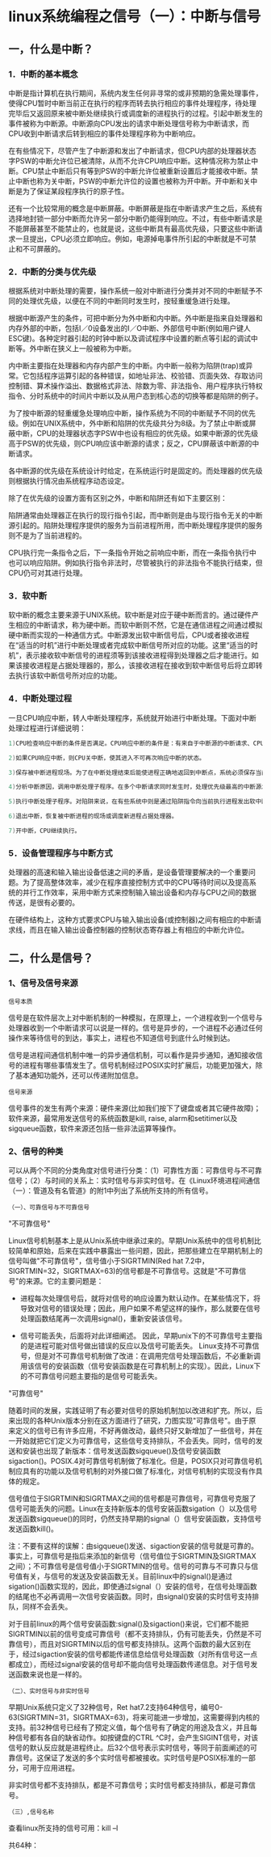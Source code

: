 # linux系统编程之信号（一）：中断与信号


## 一，什么是中断？
### 1．中断的基本概念

中断是指计算机在执行期间，系统内发生任何非寻常的或非预期的急需处理事件，使得CPU暂时中断当前正在执行的程序而转去执行相应的事件处理程序，待处理完毕后又返回原来被中断处继续执行或调度新的进程执行的过程。引起中断发生的事件被称为中断源。中断源向CPU发出的请求中断处理信号称为中断请求，而CPU收到中断请求后转到相应的事件处理程序称为中断响应。

在有些情况下，尽管产生了中断源和发出了中断请求，但CPU内部的处理器状态字PSW的中断允许位已被清除，从而不允许CPU响应中断。这种情况称为禁止中断。CPU禁止中断后只有等到PSW的中断允许位被重新设置后才能接收中断。禁止中断也称为关中断，PSW的中断允许位的设置也被称为开中断。开中断和关中断是为了保证某段程序执行的原子性。

还有一个比较常用的概念是中断屏蔽。中断屏蔽是指在中断请求产生之后，系统有选择地封锁一部分中断而允许另一部分中断仍能得到响应。不过，有些中断请求是不能屏蔽甚至不能禁止的，也就是说，这些中断具有最高优先级，只要这些中断请求一旦提出，CPU必须立即响应。例如，电源掉电事件所引起的中断就是不可禁止和不可屏蔽的。

### 2．中断的分类与优先级

根据系统对中断处理的需要，操作系统一般对中断进行分类并对不同的中断赋予不同的处理优先级，以便在不同的中断同时发生时，按轻重缓急进行处理。

根据中断源产生的条件，可把中断分为外中断和内中断。外中断是指来自处理器和内存外部的中断，包括I／0设备发出的I／O中断、外部信号中断(例如用户键人ESC键)。各种定时器引起的时钟中断以及调试程序中设置的断点等引起的调试中断等。外中断在狭义上一般被称为中断。

内中断主要指在处理器和内存内部产生的中断。内中断一般称为陷阱(trap)或异常。它包括程序运算引起的各种错误，如地址非法、校验错、页面失效、存取访问控制错、算术操作溢出、数据格式非法、除数为零、非法指令、用户程序执行特权指令、分时系统中的时间片中断以及从用户态到核心态的切换等都是陷阱的例子。

为了按中断源的轻重缓急处理响应中断，操作系统为不同的中断赋予不同的优先级。例如在UNIX系统中，外中断和陷阱的优先级共分为8级。为了禁止中断或屏蔽中断，CPU的处理器状态字PSW中也设有相应的优先级。如果中断源的优先级高于PSW的优先级，则CPU响应该中断源的请求；反之，CPU屏蔽该中断源的中断请求。

各中断源的优先级在系统设计时给定，在系统运行时是固定的。而处理器的优先级则根据执行情况由系统程序动态设定。

除了在优先级的设置方面有区别之外，中断和陷阱还有如下主要区别：

陷阱通常由处理器正在执行的现行指令引起，而中断则是由与现行指令无关的中断源引起的。陷阱处理程序提供的服务为当前进程所用，而中断处理程序提供的服务则不是为了当前进程的。

CPU执行完一条指令之后，下一条指令开始之前响应中断，而在一条指令执行中也可以响应陷阱。例如执行指令非法时，尽管被执行的非法指令不能执行结束，但CPU仍可对其进行处理。

### 3．软中断

软中断的概念主要来源于UNIX系统。软中断是对应于硬中断而言的。通过硬件产生相应的中断请求，称为硬中断。而软中断则不然，它是在通信进程之间通过模拟硬中断而实现的一种通信方式。中断源发出软中断信号后，CPU或者接收进程在“适当的时机”进行中断处理或者完成软中断信号所对应的功能。这里“适当的时机”，表示接收软中断信号的进程须等到该接收进程得到处理器之后才能进行。如果该接收进程是占据处理器的，那么，该接收进程在接收到软中断信号后将立即转去执行该软中断信号所对应的功能。

### 4．中断处理过程

一旦CPU响应中断，转人中断处理程序，系统就开始进行中断处理。下面对中断处理过程进行详细说明：

```c
1)CPU检查响应中断的条件是否满足。CPU响应中断的条件是：有来自于中断源的中断请求、CPU允许中断。如果中断响应条件不满足，则中断处理无法进行。

2)如果CPU响应中断，则CPU关中断，使其进入不可再次响应中断的状态。

3)保存被中断进程现场。为了在中断处理结束后能使进程正确地返回到中断点，系统必须保存当前处理器状态字PSW和程序计数器PC等的值。这些值一般保存在特定堆栈或硬件寄存器中。

4)分析中断原因，调用中断处理子程序。在多个中断请求同时发生时，处理优先级最高的中断源发出的中断请求。在系统中，为了处理上的方便，通常都是针对不同的中断源编制有不同的中断处理子程序(陷阱处理子程序)。这些子程序的人口地址(或陷阱指令的人口地址)存放在内存的特定单元中。再者，不同的中断源也对应着不同的处理器状态字PSW。这些不同的PSW被放在相应的内存单元中，与中断处理子程序人口地址一起构成中断向量。显然，根据中断或陷阱的种类，系统可由中断向量表迅速地找到该中断响应的优先级、中断处理子程序(或陷阱指令)的入口地址和对应的PSW。

5)执行中断处理子程序。对陷阱来说，在有些系统中则是通过陷阱指令向当前执行进程发出软中断信号后调用对应的处理子程序执行。

6)退出中断，恢复被中断进程的现场或调度新进程占据处理器。

7)开中断，CPU继续执行。
```

### 5．设备管理程序与中断方式

处理器的高速和输入输出设备低速之间的矛盾，是设备管理要解决的一个重要问题。为了提高整体效率，减少在程序直接控制方式中的CPU等待时间以及提高系统的并行工作效率，采用中断方式来控制输入输出设备和内存与CPU之间的数据传送，是很有必要的。

在硬件结构上，这种方式要求CPU与输入输出设备(或控制器)之间有相应的中断请求线，而且在输入输出设备控制器的控制状态寄存器上有相应的中断允许位。

## 二，什么是信号？

### 1、信号及信号来源
`信号本质`

信号是在软件层次上对中断机制的一种模拟，在原理上，一个进程收到一个信号与处理器收到一个中断请求可以说是一样的。信号是异步的，一个进程不必通过任何操作来等待信号的到达，事实上，进程也不知道信号到底什么时候到达。

信号是进程间通信机制中唯一的异步通信机制，可以看作是异步通知，通知接收信号的进程有哪些事情发生了。信号机制经过POSIX实时扩展后，功能更加强大，除了基本通知功能外，还可以传递附加信息。

`信号来源`

信号事件的发生有两个来源：硬件来源(比如我们按下了键盘或者其它硬件故障)；软件来源，最常用发送信号的系统函数是kill, raise, alarm和setitimer以及sigqueue函数，软件来源还包括一些非法运算等操作。

### 2、信号的种类
可以从两个不同的分类角度对信号进行分类：（1）可靠性方面：可靠信号与不可靠信号；（2）与时间的关系上：实时信号与非实时信号。在《Linux环境进程间通信（一）：管道及有名管道》的附1中列出了系统所支持的所有信号。

`（一）、可靠信号与不可靠信号`

"不可靠信号"

Linux信号机制基本上是从Unix系统中继承过来的。早期Unix系统中的信号机制比较简单和原始，后来在实践中暴露出一些问题，因此，把那些建立在早期机制上的信号叫做"不可靠信号"，信号值小于SIGRTMIN(Red hat 7.2中，SIGRTMIN=32，SIGRTMAX=63)的信号都是不可靠信号。这就是"不可靠信号"的来源。它的主要问题是：

- 进程每次处理信号后，就将对信号的响应设置为默认动作。在某些情况下，将导致对信号的错误处理；因此，用户如果不希望这样的操作，那么就要在信号处理函数结尾再一次调用signal()，重新安装该信号。

- 信号可能丢失，后面将对此详细阐述。 
因此，早期unix下的不可靠信号主要指的是进程可能对信号做出错误的反应以及信号可能丢失。
Linux支持不可靠信号，但是对不可靠信号机制做了改进：在调用完信号处理函数后，不必重新调用该信号的安装函数（信号安装函数是在可靠机制上的实现）。因此，Linux下的不可靠信号问题主要指的是信号可能丢失。

"可靠信号"

随着时间的发展，实践证明了有必要对信号的原始机制加以改进和扩充。所以，后来出现的各种Unix版本分别在这方面进行了研究，力图实现"可靠信号"。由于原来定义的信号已有许多应用，不好再做改动，最终只好又新增加了一些信号，并在一开始就把它们定义为可靠信号，这些信号支持排队，不会丢失。同时，信号的发送和安装也出现了新版本：信号发送函数sigqueue()及信号安装函数sigaction()。POSIX.4对可靠信号机制做了标准化。但是，POSIX只对可靠信号机制应具有的功能以及信号机制的对外接口做了标准化，对信号机制的实现没有作具体的规定。

信号值位于SIGRTMIN和SIGRTMAX之间的信号都是可靠信号，可靠信号克服了信号可能丢失的问题。Linux在支持新版本的信号安装函数sigation（）以及信号发送函数sigqueue()的同时，仍然支持早期的signal（）信号安装函数，支持信号发送函数kill()。

注：不要有这样的误解：由sigqueue()发送、sigaction安装的信号就是可靠的。事实上，可靠信号是指后来添加的新信号（信号值位于SIGRTMIN及SIGRTMAX之间）；不可靠信号是信号值小于SIGRTMIN的信号。信号的可靠与不可靠只与信号值有关，与信号的发送及安装函数无关。目前linux中的signal()是通过sigation()函数实现的，因此，即使通过signal（）安装的信号，在信号处理函数的结尾也不必再调用一次信号安装函数。同时，由signal()安装的实时信号支持排队，同样不会丢失。

对于目前linux的两个信号安装函数:signal()及sigaction()来说，它们都不能把SIGRTMIN以前的信号变成可靠信号（都不支持排队，仍有可能丢失，仍然是不可靠信号），而且对SIGRTMIN以后的信号都支持排队。这两个函数的最大区别在于，经过sigaction安装的信号都能传递信息给信号处理函数（对所有信号这一点都成立），而经过signal安装的信号却不能向信号处理函数传递信息。对于信号发送函数来说也是一样的。

`（二）、实时信号与非实时信号`

早期Unix系统只定义了32种信号，Ret hat7.2支持64种信号，编号0-63(SIGRTMIN=31，SIGRTMAX=63)，将来可能进一步增加，这需要得到内核的支持。前32种信号已经有了预定义值，每个信号有了确定的用途及含义，并且每种信号都有各自的缺省动作。如按键盘的CTRL ^C时，会产生SIGINT信号，对该信号的默认反应就是进程终止。后32个信号表示实时信号，等同于前面阐述的可靠信号。这保证了发送的多个实时信号都被接收。实时信号是POSIX标准的一部分，可用于应用进程。

非实时信号都不支持排队，都是不可靠信号；实时信号都支持排队，都是可靠信号。

`（三）,信号名称`

查看linux所支持的信号可用：kill –l

共64种：